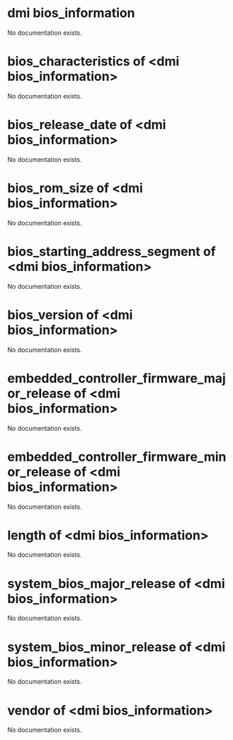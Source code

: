# dmi bios_information

No documentation exists.

# bios_characteristics of &lt;dmi bios_information&gt;

No documentation exists.

# bios_release_date of &lt;dmi bios_information&gt;

No documentation exists.

# bios_rom_size of &lt;dmi bios_information&gt;

No documentation exists.

# bios_starting_address_segment of &lt;dmi bios_information&gt;

No documentation exists.

# bios_version of &lt;dmi bios_information&gt;

No documentation exists.

# embedded_controller_firmware_major_release of &lt;dmi bios_information&gt;

No documentation exists.

# embedded_controller_firmware_minor_release of &lt;dmi bios_information&gt;

No documentation exists.

# length of &lt;dmi bios_information&gt;

No documentation exists.

# system_bios_major_release of &lt;dmi bios_information&gt;

No documentation exists.

# system_bios_minor_release of &lt;dmi bios_information&gt;

No documentation exists.

# vendor of &lt;dmi bios_information&gt;

No documentation exists.
